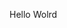 Hello Wolrd
















































































































































































































































































































































































































































































































































































































































































































































































































































































































































































































































































































































































































































































































































































































































































































































































































































































































































































































































































































































































































































































































































































































































































































































































































